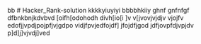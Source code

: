 bb # Hacker_Rank-solution
kkkkyiuyiyi
bbbbhkiiy
ghnf
gnfnfgf
dfbnkbnjkdvbvd
[oifh[odohodh
divh[io[i
]v
v[jvovjvjdjv
vjojfv
edofjjvpdjpojpfjvjgdpo
vidjfpvjedfojdf]
jfojdfjgod
jdfjovpfdjvpjdv
p]d]j]vjvdj]ved
